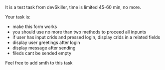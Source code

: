 It is a test task from devSkiller, time is limited 45-60 min, no more.

Your task is: 
- make this form works
- you should use no more than two methods to proceed all inpunts
- if user has input crids and pressed login, display crids in a related fields
- display user greetings after login
- display message after sending
- fileds cant be sended empty

Feel free to add smth to this task